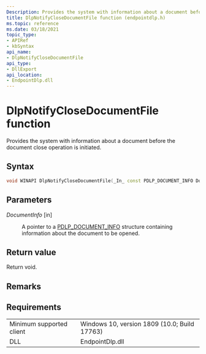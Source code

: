 ```yaml
---
Description: Provides the system with information about a document before the document close operation is initiated.
title: DlpNotifyCloseDocumentFile function (endpointdlp.h)
ms.topic: reference
ms.date: 03/18/2021
topic_type: 
- APIRef
- kbSyntax
api_name: 
- DlpNotifyCloseDocumentFile
api_type: 
- DllExport
api_location: 
- EndpointDlp.dll
---
```


# DlpNotifyCloseDocumentFile function

Provides the system with information about a document before the document close operation is initiated.

## Syntax


```C++
void WINAPI DlpNotifyCloseDocumentFile(_In_ const PDLP_DOCUMENT_INFO DocumentInfo);
```



## Parameters

<dl> <dt>

*DocumentInfo* \[in\]
</dt> <dd>

A pointer to a [PDLP_DOCUMENT_INFO](endpointdlp-dlp_document_info.md) structure containing information about the document to be opened.

</dd> </dl>


## Return value

Return void.

## Remarks


## Requirements



|                                     |                                                                                         |
|-------------------------------------|-----------------------------------------------------------------------------------------|
| Minimum supported client<br/> | Windows 10, version 1809 (10.0; Build 17763)           |
| DLL<br/>                      | EndpointDlp.dll |